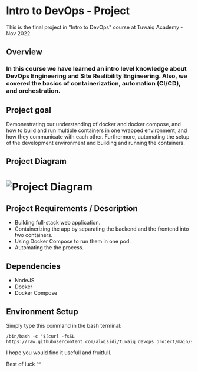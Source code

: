# Intro to DevOps - Project

This is the final project in "Intro to DevOps" course at Tuwaiq Academy - Nov 2022.

## Overview

### In this course we have learned an intro level knowledge about DevOps Engineering and Site Realibility Engineering. Also, we covered the basics of containerization, automation (CI/CD), and orchestration.

## Project goal

Demonestrating our understanding of docker and docker compose, and how to build and run multiple containers in one wrapped environment, and how they communicate with each other. Furthermore, automating the setup of the development environment and building and running the containers.

## Project Diagram

# ![Project Diagram](https://raw.github.com/alwisidi/tuwaiq_devops_project/blob/main/prj_diagram.png)

## Project Requirements / Description

- Building full-stack web application.
- Containerizing the app by separating the backend and the frontend into two containers.
- Using Docker Compose to run them in one pod.
- Automating the the process.

## Dependencies

- NodeJS
- Docker
- Docker Compose

## Environment Setup

Simply type this command in the bash terminal:

```shellscript
/bin/bash -c "$(curl -fsSL https://raw.githubusercontent.com/alwisidi/tuwaiq_devops_project/main/setup.sh)"
```

I hope you would find it usefull and fruitfull.

Best of luck ^^
